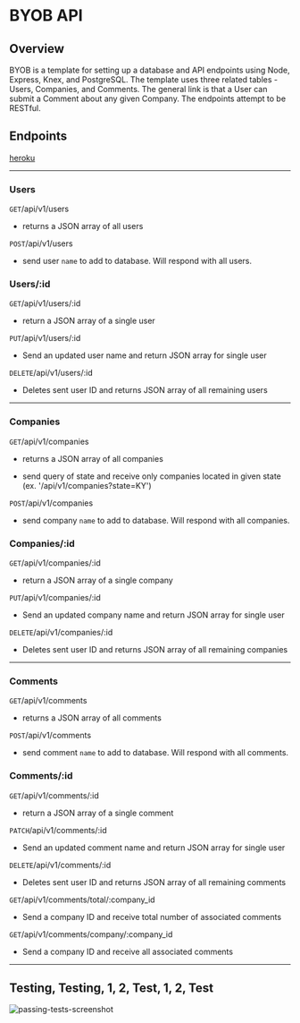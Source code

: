 # BYOB API

## Overview
BYOB is a template for setting up a database and API endpoints using Node, Express, Knex, and PostgreSQL.  The template uses three related tables - Users, Companies, and Comments.  The general link is that a User can submit a Comment about any given Company.  The endpoints attempt to be RESTful.  

## Endpoints
 [heroku](https://build-your-own-backend.herokuapp.com/)
*****

### Users

<code>GET</code>/api/v1/users

* returns a JSON array of all users

<code>POST</code>/api/v1/users

* send user <code>name</code> to add to database.  Will respond with all users.

### Users/:id

<code>GET</code>/api/v1/users/:id

* return a JSON array of a single user

<code>PUT</code>/api/v1/users/:id

* Send an updated user name and return JSON array for single user

<code>DELETE</code>/api/v1/users/:id

* Deletes sent user ID and returns JSON array of all remaining users

***

### Companies

<code>GET</code>/api/v1/companies

* returns a JSON array of all companies

* send query of state and receive only companies located in given state (ex. '/api/v1/companies?state=KY')

<code>POST</code>/api/v1/companies

* send company <code>name</code> to add to database.  Will respond with all companies.

### Companies/:id

<code>GET</code>/api/v1/companies/:id

* return a JSON array of a single company

<code>PUT</code>/api/v1/companies/:id

* Send an updated company name and return JSON array for single user

<code>DELETE</code>/api/v1/companies/:id

* Deletes sent user ID and returns JSON array of all remaining companies

***

### Comments

<code>GET</code>/api/v1/comments

* returns a JSON array of all comments

<code>POST</code>/api/v1/comments

* send comment <code>name</code> to add to database.  Will respond with all comments.

### Comments/:id

<code>GET</code>/api/v1/comments/:id

* return a JSON array of a single comment

<code>PATCH</code>/api/v1/comments/:id

* Send an updated comment name and return JSON array for single user

<code>DELETE</code>/api/v1/comments/:id

* Deletes sent user ID and returns JSON array of all remaining comments

<code>GET</code>/api/v1/comments/total/:company_id

* Send a company ID and receive total number of associated comments

<code>GET</code>/api/v1/comments/company/:company_id

* Send a company ID and receive all associated comments

***

## Testing, Testing, 1, 2, Test, 1, 2, Test

![passing-tests-screenshot](http://i.imgur.com/QoMyQEz.png)
